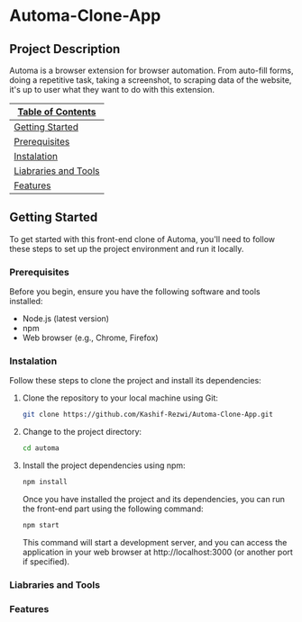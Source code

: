 # Automa-Clone-App

## Project Description

Automa is a browser extension for browser automation. From auto-fill forms, doing a repetitive task, taking a screenshot, to scraping data of the website, it's up to user what they want to do with this extension.

| [Table of Contents](#table-of-contents)       |
| --------------------------------------------- |
| [Getting Started](#getting-started)           |
| [Prerequisites](#prerequisites)               |
| [Instalation](#instalation)                   |
| [Liabraries and Tools](#liabraries-and-tools) |
| [Features](#features)                         |

## Getting Started

To get started with this front-end clone of Automa, you'll need to follow these steps to set up the project environment and run it locally.

### Prerequisites

Before you begin, ensure you have the following software and tools installed:

- Node.js (latest version)
- npm
- Web browser (e.g., Chrome, Firefox)

### Instalation

Follow these steps to clone the project and install its dependencies:

1. Clone the repository to your local machine using Git:

   ```bash
   git clone https://github.com/Kashif-Rezwi/Automa-Clone-App.git
   ```

2. Change to the project directory:

   ```bash
   cd automa
   ```

3. Install the project dependencies using npm:

   ```bash
   npm install
   ```

   Once you have installed the project and its dependencies, you can run the front-end part using the following command:

   ```bash
   npm start
   ```

   This command will start a development server, and you can access the application in your web browser at http://localhost:3000 (or another port if specified).

### Liabraries and Tools

### Features
